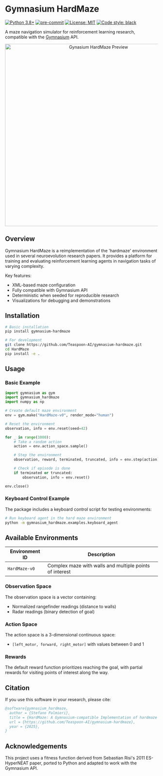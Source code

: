 # Gymnasium HardMaze

[![Python 3.8+](https://img.shields.io/badge/python-3.8+-blue.svg)](https://www.python.org/downloads/release/python-380/)
[![pre-commit](https://img.shields.io/badge/pre--commit-enabled-brightgreen?logo=pre-commit&logoColor=white)](https://pre-commit.com/)
[![License: MIT](https://img.shields.io/badge/License-MIT-yellow.svg)](https://opensource.org/licenses/MIT)
[![Code style: black](https://img.shields.io/badge/code%20style-black-000000.svg)](https://github.com/psf/black)

A maze navigation simulator for reinforcement learning research, compatible with the [Gymnasium](https://gymnasium.farama.org/) API.

<p align="center">
  <img src="https://github.com/Teaspoon-AI/gymnasium-hardmaze/raw/main/docs/images/gymnasium_hardmaze_preview.png" alt="Gynasium HardMaze Preview" width="600"/>
</p>

## Overview

Gymnasium HardMaze is a reimplementation of the 'hardmaze' environment used in several neuroevolution research papers. It provides a platform for training and evaluating reinforcement learning agents in navigation tasks of varying complexity.

Key features:
- XML-based maze configuration
- Fully compatible with Gymnasium API
- Deterministic when seeded for reproducible research
- Visualizations for debugging and demonstrations

## Installation

```bash
# Basic installation
pip install gymnasium-hardmaze

# For development
git clone https://github.com/Teaspoon-AI/gymnasium-hardmaze.git
cd HardMaze
pip install -e .
```

## Usage

### Basic Example

```python
import gymnasium as gym
import gymnasium_hardmaze
import numpy as np

# Create default maze environment
env = gym.make("HardMaze-v0", render_mode="human")

# Reset the environment
observation, info = env.reset(seed=42)

for _ in range(1000):
    # Take a random action
    action = env.action_space.sample()

    # Step the environment
    observation, reward, terminated, truncated, info = env.step(action)

    # Check if episode is done
    if terminated or truncated:
        observation, info = env.reset()

env.close()
```

### Keyboard Control Example

The package includes a keyboard control script for testing environments:

```bash
# Run keyboard agent in the hard maze environment
python -m gymnasium_hardmaze.examples.keyboard_agent
```

## Available Environments

| Environment ID | Description |
|----------------|-------------|
| `HardMaze-v0` | Complex maze with walls and multiple points of interest |

### Observation Space

The observation space is a vector containing:
- Normalized rangefinder readings (distance to walls)
- Radar readings (binary detection of goal)

### Action Space

The action space is a 3-dimensional continuous space:
- `[left_motor, forward, right_motor]` with values between 0 and 1

### Rewards

The default reward function prioritizes reaching the goal, with partial rewards for visiting points of interest along the way.

## Citation

If you use this software in your research, please cite:

```bibtex
@software{gymnasium_hardmaze,
  author = {Stefano Palmieri},
  title = {HardMaze: A Gymnasium-compatible Implementation of hardmaze environment},
  url = {https://github.com/Teaspoon-AI/gymnasium-hardmaze},
  year = {2025},
}
```

## Acknowledgements

This project uses a fitness function derived from Sebastian Risi's 2011 ES-HyperNEAT paper, ported to Python and adapted to work with the Gymnasium API.
